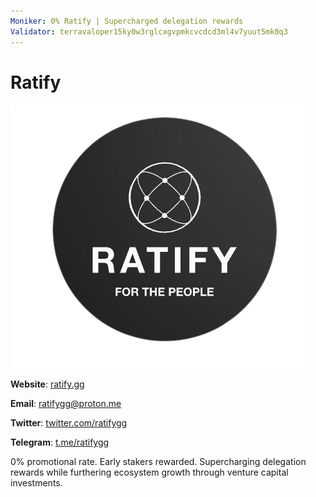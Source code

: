 ```yaml
---
Moniker: 0% Ratify | Supercharged delegation rewards
Validator: terravaloper15ky0w3rglcxgvpmkcvcdcd3ml4v7yuut5mk0q3
---
```


# Ratify

![Ratify](logo.png)

**Website**: [ratify.gg](https://ratify.gg)

**Email**: ratifygg@proton.me

**Twitter**: [twitter.com/ratifygg](https://twitter.com/ratifygg)

**Telegram**: [t.me/ratifygg](https://t.me/ratifygg)

0% promotional rate. Early stakers rewarded. Supercharging delegation rewards while furthering ecosystem growth through venture capital investments.
